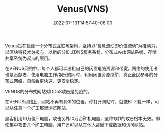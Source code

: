 ﻿---
weight: 
title: "Venus(VNS)"
description: "Venus旨在搭建一个分布式互联网架构，坚持以“信息流动即价值流动”为推动力，以区块链技术为核心，以新的分布式DNS服务系统、分布式web网站系统、存储共享系统为起点的"
date: 2022-07-13T14:57:40+08:00
lastmod: 2022-07-13T14:57:40+08:00
draft: false
authors: ["Simon"]
featuredImage: "venusvns.jpg"
link: "http://www.vnscoin.org/"
tags: ["数字代币","Venus(VNS)"]
categories: ["navigation"]
navigation: ["数字代币"]
lightgallery: true
toc: true
pinned: false
recommend: false
recommend1: false
---
Venus旨在搭建一个分布式互联网架构，坚持以“信息流动即价值流动”为推动力，以区块链技术为核心，以新的分布式DNS服务系统、分布式web网站系统、存储共享系统为起点的项目。

在VENUS网络中，每个人都可以出租自己的闲置电脑资源和带宽。网络的使用者也是贡献者，使用电脑工作/娱乐的同时，利用闲置资源挖矿，真正全民参与的分布式网络，自然会更快速，更安全稳定。

VENUS的分布式网站对DDoS攻击是免疫的。

在VENUS网络上，网站不再有具体的位置，你打开网站时，就像BT下载一样，可以从任意一个矿工那里浏览网站。

黑客们用10万僵尸电脑，攻击另外10万台矿机电脑，这种1对1的攻击根本无效。即使集中攻击几个矿工电脑，用户还可以从其他人那里下载数据和访问网站。